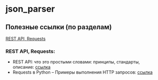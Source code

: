 # json_parser


## Полезные ссылки (по разделам)
[REST API, Requests](#requests)



### REST API, Requests:<a name="request"></a>
*   REST API: что это простыми словами: принципы, стандарты, описание: [ссылка](https://boodet.online/reastapi)
*   Requests в Python – Примеры выполнения HTTP запросов: [ссылка](https://python-scripts.com/requests)

